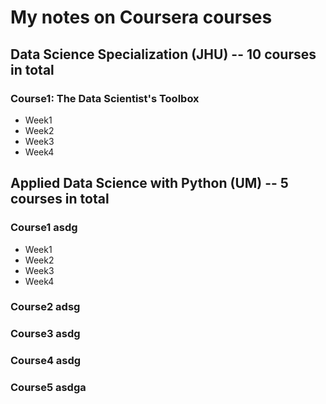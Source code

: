 # My notes on Coursera courses

## Data Science Specialization (JHU) -- 10 courses in total
### Course1: The Data Scientist's Toolbox
  * Week1
  * Week2
  * Week3
  * Week4

## Applied Data Science with Python (UM) -- 5 courses in total
### Course1 asdg
  * Week1
  * Week2
  * Week3
  * Week4

### Course2 adsg
### Course3 asdg
### Course4 asdg
### Course5 asdga

